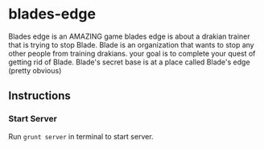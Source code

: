 # blades-edge
Blades edge is an AMAZING game
blades edge is about a drakian trainer that is trying to stop Blade.
Blade is an organization that wants to stop any other people from training drakians.
your goal is to complete your quest of getting rid of Blade.
Blade's secret base is at a place called Blade's edge (pretty obvious)

## Instructions

### Start Server

Run `grunt server` in terminal to start server.